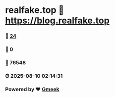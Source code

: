 # realfake.top :link: https://blog.realfake.top 
### :page_facing_up: [24](https://blog.realfake.top/tag.html) 
### :speech_balloon: 0 
### :hibiscus: 76548 
### :alarm_clock: 2025-08-10 02:14:31 
### Powered by :heart: [Gmeek](https://github.com/Meekdai/Gmeek)
